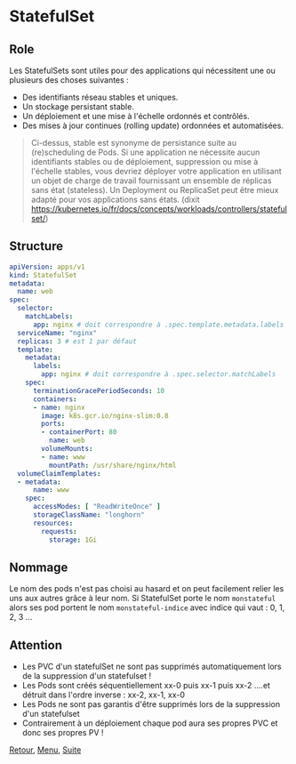 # StatefulSet
## Role

Les StatefulSets sont utiles pour des applications qui nécessitent une ou plusieurs des choses suivantes :
- Des identifiants réseau stables et uniques.
- Un stockage persistant stable.
- Un déploiement et une mise à l'échelle ordonnés et contrôlés.
- Des mises à jour continues (rolling update) ordonnées et automatisées.

> Ci-dessus, stable est synonyme de persistance suite au (re)scheduling de Pods. Si une application ne nécessite aucun identifiants stables ou de déploiement, suppression ou mise à l'échelle stables, vous devriez déployer votre application en utilisant un objet de charge de travail fournissant un ensemble de réplicas sans état (stateless).
Un Deployment ou ReplicaSet peut être mieux adapté pour vos applications sans états.
(dixit https://kubernetes.io/fr/docs/concepts/workloads/controllers/statefulset/)

## Structure
```yaml
apiVersion: apps/v1
kind: StatefulSet
metadata:
  name: web
spec:
  selector:
    matchLabels:
      app: nginx # doit correspondre à .spec.template.metadata.labels
  serviceName: "nginx"
  replicas: 3 # est 1 par défaut
  template:
    metadata:
      labels:
        app: nginx # doit correspondre à .spec.selector.matchLabels
    spec:
      terminationGracePeriodSeconds: 10
      containers:
      - name: nginx
        image: k8s.gcr.io/nginx-slim:0.8
        ports:
        - containerPort: 80
          name: web
        volumeMounts:
        - name: www
          mountPath: /usr/share/nginx/html
  volumeClaimTemplates:
  - metadata:
      name: www
    spec:
      accessModes: [ "ReadWriteOnce" ]
      storageClassName: "longhorn"
      resources:
        requests:
          storage: 1Gi
```

## Nommage
Le nom des pods n'est pas choisi au hasard et on peut facilement relier les uns aux autres grâce à leur nom.
Si StatefulSet porte le nom `monstateful`
alors ses pod portent le nom `monstateful-indice` avec indice qui vaut : 0, 1, 2, 3 ...

## Attention
- Les PVC d'un statefulSet ne sont pas supprimés automatiquement lors de la suppression d'un statefulset !
- Les Pods sont créés séquentiellement xx-0 puis xx-1 puis xx-2 ....et détruit dans l'ordre inverse : xx-2, xx-1, xx-0
- Les Pods ne sont pas garantis d'être supprimés lors de la suppression d'un statefulset
- Contrairement à un déploiement chaque pod aura ses propres PVC et donc ses propres PV !

[Retour](https://obeyler.github.io/Formation-K8S/Chapitres/Daemonset.html), [Menu](https://obeyler.github.io/Formation-K8S/), [Suite](https://obeyler.github.io/Formation-K8S/Chapitres/Service.html)
